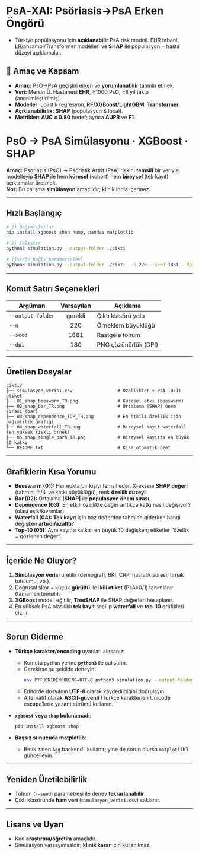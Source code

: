 # PsA‑XAI: Psöriasis→PsA Erken Öngörü 

* Türkiye popülasyonu için **açıklanabilir** PsA risk modeli. EHR tabanlı, LR/ansambl/Transformer modelleri ve **SHAP** ile populasyon + hasta düzeyi açıklamalar.

## 🎯 Amaç ve Kapsam

* **Amaç:** PsO→PsA geçişini erken ve **yorumlanabilir** tahmin etmek.
* **Veri:** Mersin Ü. Hastanesi **EHR**, ≥1000 PsO, ≥8 yıl takip (anonimleştirilmiş).
* **Modeller:** Lojistik regresyon, **RF/XGBoost/LightGBM**, **Transformer**.
* **Açıklanabilirlik:** **SHAP** (populasyon & local).
* **Metrikler:** **AUC ≥ 0.80** hedef; ayrıca **AUPR** ve **F1**.

# PsO → PsA Simülasyonu · XGBoost · SHAP

**Amaç:** Psoriazis (PsO) → Psöriatik Artrit (PsA) riskini **temsili** bir veriyle modelleyip **SHAP** ile hem **küresel** (kohort) hem **bireysel** (tek kayıt) açıklamalar üretmek.  
**Not:** Bu çalışma **simülasyon** amaçlıdır; klinik iddia içermez.

---

## Hızlı Başlangıç

```bash
# 1) Bağımlılıklar
pip install xgboost shap numpy pandas matplotlib

# 2) Çalıştır
python3 simulation.py --output-folder ./cikti

# (İsteğe bağlı parametreler)
python3 simulation.py --output-folder ./cikti --n 220 --seed 1881 --dpi 200
```

---

## Komut Satırı Seçenekleri

| Argüman            | Varsayılan | Açıklama                               |
|--------------------|:----------:|----------------------------------------|
| `--output-folder`  |   gerekli  | Çıktı klasörü yolu                     |
| `--n`              |    220     | Örneklem büyüklüğü                     |
| `--seed`           |    1881    | Rastgele tohum                         |
| `--dpi`            |    180     | PNG çözünürlük (DPI)                   |

---

## Üretilen Dosyalar

```
cikti/
├── simulasyon_verisi.csv                 # Özellikler + PsA (0/1) etiket
├── 01_shap_beeswarm_TR.png               # Küresel etki (beeswarm)
├── 02_shap_bar_TR.png                    # Ortalama |SHAP| önem sırası (bar)
├── 03_shap_dependence_TOP_TR.png         # En etkili özellik için bağımlılık grafiği
├── 04_shap_waterfall_TR.png              # Bireysel kayıt waterfall (en yüksek riskli örnek)
├── 05_shap_single_barh_TR.png            # Bireysel kayıtta en büyük 10 katkı
└── README.txt                            # Kısa otomatik özet
```

---

## Grafiklerin Kısa Yorumu

- **Beeswarm (01):** Her nokta bir kişiyi temsil eder. X-ekseni **SHAP değeri** (tahmini ↑/↓ ve katkı büyüklüğü), renk **özellik düzeyi**.  
- **Bar (02):** Ortalama **|SHAP|** ile **populasyon önem sırası**.  
- **Dependence (03):** En etkili özellikte değer arttıkça katkı nasıl değişiyor? (olası eşik/kıvrımlar)  
- **Waterfall (04):** **Tek kayıt** için baz değerden tahmine giderken hangi değişken **artırdı/azalttı**?  
- **Top-10 (05):** Aynı kayıtta katkısı en büyük 10 değişken; etiketler “özellik = gözlenen değer”.

---

## İçeride Ne Oluyor?

1. **Simülasyon verisi** üretilir (demografi, BKİ, CRP, hastalık süresi, tırnak tutulumu, vb.).  
2. Doğrusal skor + küçük **gürültü** ile **ikili etiket** (PsA=0/1) tanımlanır (tamamen temsili).  
3. **XGBoost** modeli eğitilir, **TreeSHAP** ile SHAP değerleri hesaplanır.  
4. En yüksek PsA olasılıklı **tek kayıt** seçilip **waterfall** ve **top-10** grafikleri çizilir.

---

## Sorun Giderme

- **Türkçe karakter/encoding** uyarıları alırsanız:
  - Komutu `python` yerine **`python3`** ile çalıştırın.
  - Gerekirse şu şekilde deneyin:
    ```bash
    env PYTHONIOENCODING=UTF-8 python3 simulation.py --output-folder ./cikti
    ```
  - Editörde dosyanın **UTF-8** olarak kaydedildiğini doğrulayın.
  - Alternatif olarak **ASCII-güvenli** (Türkçe karakterleri Unicode escape’lerle yazan) sürümü kullanın.

- **`xgboost` veya `shap` bulunamadı**:
  ```bash
  pip install xgboost shap
  ```

- **Başsız sunucuda matplotlib**:
  - Betik zaten `Agg` backend’i kullanır; yine de sorun olursa `matplotlib`’i güncelleyin.

---

## Yeniden Üretilebilirlik

- Tohum (`--seed`) parametresi ile deney **tekrarlanabilir**.  
- Çıktı klasöründe **ham veri** (`simulasyon_verisi.csv`) saklanır.

---

## Lisans ve Uyarı

- Kod **araştırma/öğretim** amaçlıdır.  
- Simülasyon varsayımsaldır; **klinik karar** için kullanılmaz.

